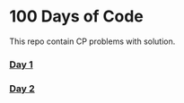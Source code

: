 # 100 Days of Code

This repo contain CP problems with solution.

### [Day 1](https://github.com/Virendra-khorwal/CP/tree/main/100DOC/Day%201)
### [Day 2](https://github.com/Virendra-khorwal/CP/tree/main/100DOC/Day%202)
